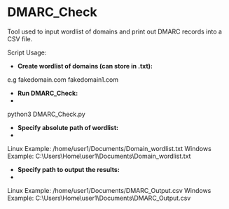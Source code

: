 # DMARC_Check
Tool used to input wordlist of domains and print out DMARC records into a CSV file.

Script Usage:
- **Create wordlist of domains (can store in .txt):**
  
e.g fakedomain.com
    fakedomain1.com
  
- **Run DMARC_Check:**
- 
python3 DMARC_Check.py

- **Specify absolute path of wordlist:**
- 
Linux Example: /home/user1/Documents/Domain_wordlist.txt
Windows Example: C:\Users\Home\user1\Documents\Domain_wordlist.txt

- **Specify path to output the results:**
- 
Linux Example: /home/user1/Documents/DMARC_Output.csv
Windows Example: C:\Users\Home\user1\Documents\DMARC_Output.csv
